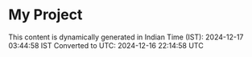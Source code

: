 # My Project

This content is dynamically generated in Indian Time (IST): 2024-12-17 03:44:58 IST
Converted to UTC: 2024-12-16 22:14:58 UTC
